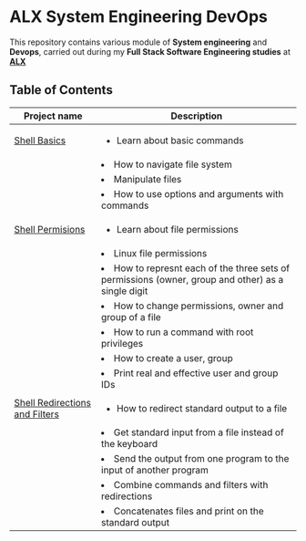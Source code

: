 # ALX System Engineering DevOps 
This repository contains various module of **System engineering** and  **Devops**, carried out during my **Full Stack Software Engineering studies** at **[ALX](https://www.alxafrica.com)**

## Table of Contents
| Project name | Description|
| ------------ | -----------|
| [Shell Basics](0x00-shell_basics) |<ul><li>Learn about basic commands</li>|
|                                   |<li>How to navigate file system</li>|
|                                   |<li>Manipulate files</li>|
|                                   |<li>How to use options and arguments with commands</li></ul>|
| [Shell Permisions](0x01-shell_permisions) |<ul><li>Learn about file permissions</li>|
|                                           |<li>Linux file permissions</li>|
|                                           |<li>How to represnt each of the three sets of permissions (owner, group and other) as a single digit</li>|
|                                           |<li>How to change permissions, owner and group of a file</li>|
|                                           |<li>How to run a command with root privileges</li>|
|                                           |<li>How to create a user, group</li>|
|                                           |<li>Print real and effective user and group IDs</li></ul>|
| [Shell Redirections and Filters](0x02-shell_redirections) |<ul><li>How to redirect standard output to a file</li>|
|                                                           |<li>Get standard input from a file instead of the keyboard</li>|
|                                                           |<li>Send the output from one program to the input of another program</li>|
|                                                           |<li>Combine commands and filters with redirections</li>|
|                                                           |<li>Concatenates files and print on the standard output</li>|
